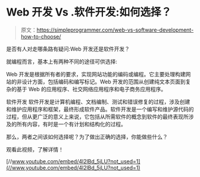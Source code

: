 # Web 开发 Vs .软件开发:如何选择？

> 原文：<https://simpleprogrammer.com/web-vs-software-development-how-to-choose/>

是否有人对走哪条路有疑问:Web 开发还是软件开发？

就编程而言，基本上有两种不同的途径可供选择:

Web 开发是根据所有者的要求，实现网站功能的编码或编程。它主要处理构建网站的非设计方面，包括编码和编写标记。Web 开发的范围从创建纯文本页面到复杂的基于 Web 的应用程序、社交网络应用程序和电子商务应用程序。

软件开发
软件开发是计算机编程、文档编制、测试和错误修复的过程，涉及创建和维护应用程序和框架，最终形成软件产品。软件开发是一个编写和维护源代码的过程，但从更广泛的意义上来说，它包括从所需软件的概念到软件的最终表现所涉及的所有内容，有时是一个有计划和结构化的过程。

那么，两者之间该如何选择呢？为了做出正确的选择，你能做些什么？

观看此视频，了解详情！

[//www.youtube.com/embed/4l2lBd_5jLU?not_used=1](//www.youtube.com/embed/4l2lBd_5jLU?not_used=1)